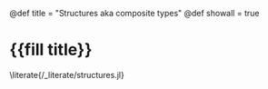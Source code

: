 @def title = "Structures aka composite types"
@def showall = true

# {{fill title}}

\literate{/_literate/structures.jl}
